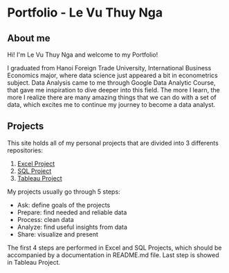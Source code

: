 # Portfolio - Le Vu Thuy Nga

## About me

Hi! I'm Le Vu Thuy Nga and welcome to my Portfolio! 

I graduated from Hanoi Foreign Trade University, International Business Economics major, where data science just appeared a bit in econometrics subject.  Data Analysis came to me through Google Data Analytic Course, that gave me inspiration to dive deeper into this field. The more I learn, the more I realize there are many amazing things that we can do with a set of data, which excites me to continue my journey to become a data analyst. 
<br />

## Projects

This site holds all of my personal projects that are divided into 3 differents repositories:
1. [Excel Project](https://github.com/levuthuynga/Excel-Projects)
2. [SQL Project](https://github.com/levuthuynga/SQL-Projects)
3. [Tableau Project](https://github.com/levuthuynga/Tableau-Projects)

My projects usually go through 5 steps:
- Ask: define goals of the projects
- Prepare: find needed and reliable data
- Process: clean data
- Analyze: find useful insights from data
- Share: visualize and present

The first 4 steps are performed in Excel and SQL Projects, which should be accompanied by a documentation in README.md file. Last step is showed in Tableau Project.
